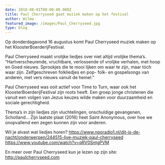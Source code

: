```yaml
---
date: 2018-08-01T00:00:00.000Z
title: Paul Cherryseed gaat muziek maken op het festival
author: Wilma
featured_image: /images/Paul_Cherryseed.jpg
type: blog
---
```


Op donderdagavond 16 augustus komt Paul Cherryseed muziek maken op het KloosterBoerderijFestival. 

Paul Cherryseed maakt vrolijke liedjes over niet altijd vrolijke thema’s. “Hartverscheurende, vruchtbare, verlossende of vrolijke verhalen, met hoop en Goed nieuws. Sprookjes die te mooi lijken om waar te zijn, maar tóch waar zijn. Zelfgeschreven folkliedjes en pop- folk- en gospelsongs van anderen, met vers nieuws vanuit de hemel.”

Paul Cherryseed was ooit actief voor Time to Turn, waar ook het KloosterBoerderijFestival zijn roots heeft. Een groep jonge christenen die vanuit een volgen van Jezus keuzes wilde maken voor duurzaamheid en sociale gerechtigheid. 

Thema’s in zijn liedjes zijn vluchtelingen, onschuldige gevangenen, Schotland… Zijn laatste plaat (2016) heet Saint Anonymous, over hoe we onopvallend een zegen kunnen zijn voor anderen. 

Wil je alvast wat liedjes horen? 
https://www.nporadio1.nl/dit-is-de-nacht/onderwerpen/244515-live-muziek-paul-cherryseed
https://www.youtube.com/watch?v=qRV0SntgPVM

En meer over Paul Cherryseed kun je lezen op zijn site: http://paulcherryseed.com
